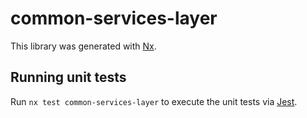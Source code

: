 # common-services-layer

This library was generated with [Nx](https://nx.dev).

## Running unit tests

Run `nx test common-services-layer` to execute the unit tests via [Jest](https://jestjs.io).
